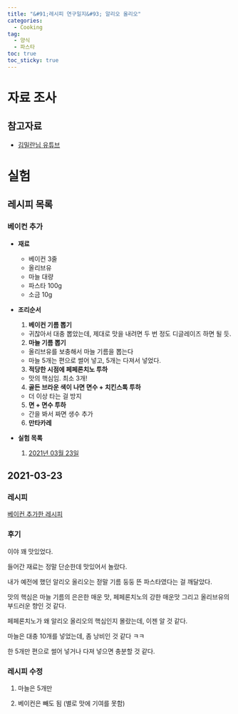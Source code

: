 ```yaml
---
title: "&#91;레시피 연구일지&#93; 알리오 올리오"
categories:
  - Cooking
tag:
  - 양식
  - 파스타
toc: true
toc_sticky: true
---
```


# 자료 조사

## 참고자료

- [김밀란님 유튜브](https://www.youtube.com/watch?v=9MNkv1reNH8)

# 실험

## 레시피 목록

### 베이컨 추가

- **재료**

  - 베이컨 3줄
  - 올리브유
  - 마늘 대량
  - 파스타 100g
  - 소금 10g

- **조리순서**

  1. **베이컨 기름 뽑기**
    - 귀찮아서 대충 뽑았는데, 제대로 맛을 내려면 두 번 정도 디글레이즈 하면 될 듯.
  
  2. **마늘 기름 뽑기**
    - 올리브유를 보충해서 마늘 기름을 뽑는다
    - 마늘 5개는 편으로 썰어 넣고, 5개는 다져서 넣었다.
    
  3. **적당한 시점에 페페론치노 투하**
    - 맛의 핵심임. 최소 3개!

  4. **골든 브라운 색이 나면 면수 + 치킨스톡 투하**
    - 더 이상 타는 걸 방지

  5. **면 + 면수 투하**
    - 간을 봐서 짜면 생수 추가

  6. **만타카레**

- **실험 목록**
  
  1. [2021년 03월 23일](#2021-03-23)

## 2021-03-23

### 레시피

[베이컨 추가한 레시피](#베이컨-추가)

### 후기

이야 꽤 맛있었다.

들어간 재료는 정말 단순한데 맛있어서 놀랐다.

내가 예전에 했던 알리오 올리오는 젇말 기름 둥둥 뜬 파스타였다는 걸 깨달았다.

맛의 핵심은 마늘 기름의 은은한 매운 맛, 페페론치노의 강한 매운맛 그리고 올리브유의 부드러운 향인 것 같다.

페페론치노가 왜 알리오 올리오의 핵심인지 몰랐는데, 이젠 알 것 같다.

마늘은 대충 10개를 넣었는데, 좀 낭비인 것 같다 ㅋㅋ

한 5개만 편으로 썰어 넣거나 다져 넣으면 충분할 것 같다.

### 레시피 수정

1. 마늘은 5개만

2. 베이컨은 빼도 됨 (별로 맛에 기여를 못함)